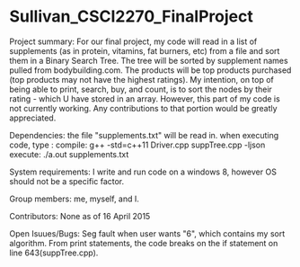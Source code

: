 # Sullivan_CSCI2270_FinalProject


Project summary:
For our final project, my code will read in a list of supplements (as in protein, vitamins, fat burners, etc) from a file and sort them in a Binary Search Tree. The tree will be sorted by supplement names pulled from bodybuilding.com. The products will be top products purchased (top products may not have the highest ratings). My intention, on top of being able to print, search, buy, and count, is to sort the nodes by their rating - which U have stored in an array. However, this part of my code is not currently working. Any contributions to that portion would be greatly appreciated.

Dependencies:
the file "supplements.txt" will be read in.
when executing code, type :
compile: g++ -std=c++11 Driver.cpp suppTree.cpp -ljson
execute: ./a.out supplements.txt

System requirements:
I write and run code on a windows 8, however OS should not be a specific factor.

Group members:
me, myself, and I.

Contributors:
None as of 16 April 2015

Open Isuues/Bugs:
Seg fault when user wants "6", which contains my sort algorithm. From print statements, the code breaks on the if statement on line 643(suppTree.cpp). 






